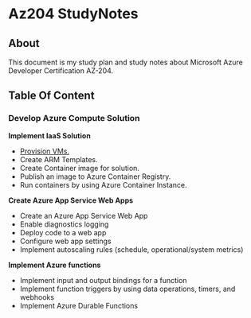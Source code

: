 # Az204 StudyNotes

## About

This document is my study plan and study notes about Microsoft Azure Developer Certification AZ-204. 

## Table Of Content

### Develop Azure Compute Solution 
**Implement IaaS Solution**
* [Provision VMs.](compute_solution/Impletement_Iaas_Solution/provision_vm.md)
* Create ARM Templates.
* Create Container image for solution.
* Publish an image to Azure Container Registry.
* Run containers by using Azure Container Instance.

**Create Azure App Service Web Apps**
* Create an Azure App Service Web App
* Enable diagnostics logging
* Deploy code to a web app
* Configure web app settings
* Implement autoscaling rules (schedule, operational/system metrics)

**Implement Azure functions**
* Implement input and output bindings for a function
* Implement function triggers by using data operations, timers, and webhooks
* Implement Azure Durable Functions